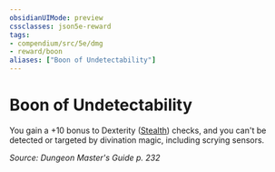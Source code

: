 ```yaml
---
obsidianUIMode: preview
cssclasses: json5e-reward
tags:
- compendium/src/5e/dmg
- reward/boon
aliases: ["Boon of Undetectability"]
---
```

# Boon of Undetectability

You gain a +10 bonus to Dexterity ([Stealth](4-Resources/Compendium/rules/skills.md#Stealth)) checks, and you can't be detected or targeted by divination magic, including scrying sensors.

*Source: Dungeon Master's Guide p. 232*